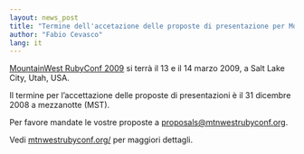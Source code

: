 ```yaml
---
layout: news_post
title: "Termine dell'accetazione delle proposte di presentazione per MountainWest RubyConf 2009"
author: "Fabio Cevasco"
lang: it
---
```


[MountainWest RubyConf 2009][1] si terrà il 13 e il 14 marzo 2009, a
Salt Lake City, Utah, USA.

Il termine per l’accettazione delle proposte di presentazioni è il 31
dicembre 2008 a mezzanotte (MST).

Per favore mandate le vostre proposte a proposals@mtnwestrubyconf.org.

Vedi [mtnwestrubyconf.org/][1] per maggiori dettagli.



[1]: http://mtnwestrubyconf.org

